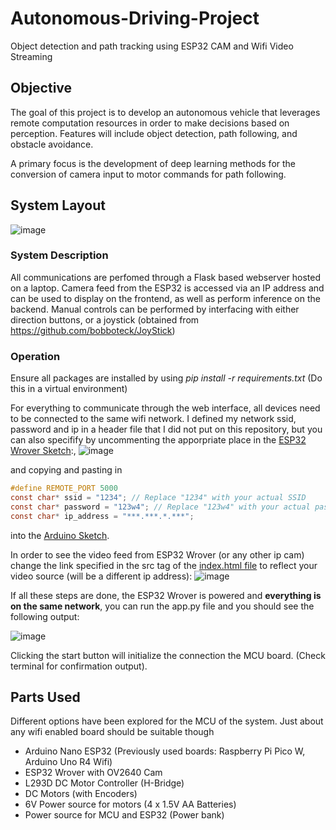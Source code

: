 # Autonomous-Driving-Project
Object detection and path tracking using ESP32 CAM and Wifi Video Streaming

## Objective
The goal of this project is to develop an autonomous vehicle that leverages remote computation resources in order to make decisions based on perception. Features will include object detection, path following, and obstacle avoidance.

A primary focus is the development of deep learning methods for the conversion of camera input to motor commands for path following.

## System Layout 
![image](https://github.com/kpollackhinds/Autonomous-Driving-Project/assets/84944416/dd54ec1e-ce77-4c5b-acd4-9c52f34c6334)

### System Description
All communications are perfomed through a Flask based webserver hosted on a laptop. Camera feed from the ESP32 is accessed via an IP address and can be used to display on the frontend, as well as perform inference on the backend. Manual controls can be performed by interfacing with either direction buttons, or a joystick (obtained from https://github.com/bobboteck/JoyStick)

### Operation
Ensure all packages are installed by using _pip install -r requirements.txt_ (Do this in a virtual environment)

For everything to communicate through the web interface, all devices need to be connected to the same wifi network. I defined my network ssid, password and ip in a header file that I did not put on this repository, but you can also specifify by uncommenting the apporpriate place in the [ESP32 Wrover Sketch](https://github.com/kpollackhinds/Autonomous-Driving-Project/blob/main/ESP32/ESP32_Wrover/Sketch_06.2_As_VideoWebServer/Sketch_06.2_As_VideoWebServer.ino):,
![image](https://github.com/kpollackhinds/Autonomous-Driving-Project/assets/84944416/76c57741-131a-4a2e-855e-2d55293dc023)

and copying and pasting in
```C
#define REMOTE_PORT 5000
const char* ssid = "1234"; // Replace "1234" with your actual SSID
const char* password = "123w4"; // Replace "123w4" with your actual password
const char* ip_address = "***.***.*.***";
```
into the [Arduino Sketch](https://github.com/kpollackhinds/Autonomous-Driving-Project/blob/main/Arduino_wifi/arduino_esp32/main/main.ino).

In order to see the video feed from ESP32 Wrover (or any other ip cam) change the link specified in the src tag of the [index.html file](https://github.com/kpollackhinds/Autonomous-Driving-Project/blob/main/web_server/templates/index.html) to reflect your video source (will be a different ip address): ![image](https://github.com/kpollackhinds/Autonomous-Driving-Project/assets/84944416/6ef488c6-2a26-459e-9082-3bfa2d448ddd)

If all these steps are done, the ESP32 Wrover is powered and **everything is on the same network**, you can run the app.py file and you should see the following output:

![image](https://github.com/kpollackhinds/Autonomous-Driving-Project/assets/84944416/54fe55ed-eae1-4c08-ae96-d354a7def9e0)

Clicking the start button will initialize the connection the MCU board. (Check terminal for confirmation output).


## Parts Used
Different options have been explored for the MCU of the system. Just about any wifi enabled board should be suitable though
- Arduino Nano ESP32 (Previously used boards: Raspberry Pi Pico W, Arduino Uno R4 Wifi)
- ESP32 Wrover with OV2640 Cam
- L293D DC Motor Controller (H-Bridge)
- DC Motors (with Encoders)
- 6V Power source for motors (4 x 1.5V AA Batteries)
- Power source for MCU and ESP32 (Power bank)
